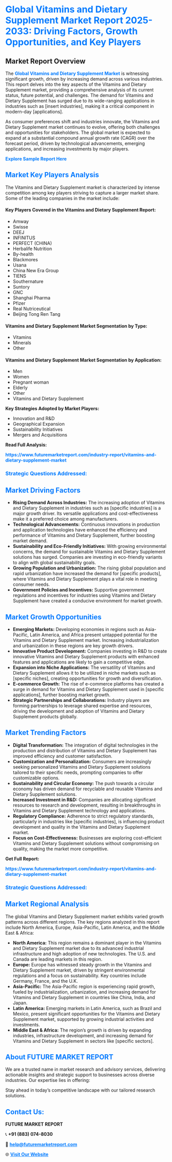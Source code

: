 <h1 style="color: #007BFF;">Global Vitamins and Dietary Supplement Market Report 2025-2033: Driving Factors, Growth Opportunities, and Key Players</h1>

<section id="overview">
<h2>Market Report Overview</h2>
<p>The <a href="https://www.futuremarketreport.com/industry-report/vitamins-and-dietary-supplement-market" style="color: #007BFF; text-decoration: none;"><strong>Global Vitamins and Dietary Supplement Market</strong></a> is witnessing significant growth, driven by increasing demand across various industries. This report delves into the key aspects of the Vitamins and Dietary Supplement market, providing a comprehensive analysis of its current status, future potential, and challenges. The demand for Vitamins and Dietary Supplement has surged due to its wide-ranging applications in industries such as [insert industries], making it a critical component in modern-day [applications].</p>
<p>As consumer preferences shift and industries innovate, the Vitamins and Dietary Supplement market continues to evolve, offering both challenges and opportunities for stakeholders. The global market is expected to expand at a substantial compound annual growth rate (CAGR) over the forecast period, driven by technological advancements, emerging applications, and increasing investments by major players.</p>
</section>

<section id="overview">
<p><a href="https://www.futuremarketreport.com/request-sample/reportId=125715" style="color: #007BFF; text-decoration: none;"><strong>Explore Sample Report Here</strong></a></p>
</section>

<section id="key-players">
<h2 style="color: #007BFF;">Market Key Players Analysis</h2>
<p>The Vitamins and Dietary Supplement market is characterized by intense competition among key players striving to capture a larger market share. Some of the leading companies in the market include:</p>
<h4>Key Players Covered in the Vitamins and Dietary Supplement Report:</h4>
<ul><li>Amway</li><li>Swisse</li><li>DEEJ</li><li>INFINITUS</li><li>PERFECT (CHINA)</li><li>Herbalife Nutrition</li><li>By-health</li><li>Blackmores</li><li>Usana</li><li>China New Era Group</li><li>TIENS</li><li>Southernature</li><li>Suntory</li><li>GNC</li><li>Shanghai Pharma</li><li>Pfizer</li><li>Real Nutriceutical</li><li>Beijing Tong Ren Tang</li></ul>
<h4>Vitamins and Dietary Supplement Market Segmentation by Type:</h4>
<ul><li>Vitamins</li><li>Minerals</li><li>Other</li></ul>

<h4>Vitamins and Dietary Supplement Market Segmentation by Application:</h4>
<ul><li>Men</li><li>Women</li><li>Pregnant woman</li><li>Elderly</li><li>Other</li><li>Vitamins and Dietary Supplement</li></ul>
<p><strong>Key Strategies Adopted by Market Players:</strong></p>
<ul>
<li>Innovation and R&D</li>
<li>Geographical Expansion</li>
<li>Sustainability Initiatives</li>
<li>Mergers and Acquisitions</li>
</ul>
</section>

<section>
<p><strong>Read Full Analysis: </strong></p><a href="https://www.futuremarketreport.com/industry-report/vitamins-and-dietary-supplement-market" style="color: #007BFF; text-decoration: none;"><strong>https://www.futuremarketreport.com/industry-report/vitamins-and-dietary-supplement-market</strong></a>
<h3 style="color: #007BFF;">Strategic Questions Addressed:</h3>
</section>

<section id="driving-factors">
<h2 style="color: #007BFF;">Market Driving Factors</h2>
<ul>
<li><strong>Rising Demand Across Industries:</strong> The increasing adoption of Vitamins and Dietary Supplement in industries such as [specific industries] is a major growth driver. Its versatile applications and cost-effectiveness make it a preferred choice among manufacturers.</li>
<li><strong>Technological Advancements:</strong> Continuous innovations in production and application technologies have enhanced the efficiency and performance of Vitamins and Dietary Supplement, further boosting market demand.</li>
<li><strong>Sustainability and Eco-Friendly Initiatives:</strong> With growing environmental concerns, the demand for sustainable Vitamins and Dietary Supplement solutions has surged. Companies are investing in eco-friendly variants to align with global sustainability goals.</li>
<li><strong>Growing Population and Urbanization:</strong> The rising global population and rapid urbanization have increased the demand for [specific products], where Vitamins and Dietary Supplement plays a vital role in meeting consumer needs.</li>
<li><strong>Government Policies and Incentives:</strong> Supportive government regulations and incentives for industries using Vitamins and Dietary Supplement have created a conducive environment for market growth.</li>
</ul>
</section>

<section id="growth-opportunities">
<h2 style="color: #007BFF;">Market Growth Opportunities</h2>
<ul>
<li><strong>Emerging Markets:</strong> Developing economies in regions such as Asia-Pacific, Latin America, and Africa present untapped potential for the Vitamins and Dietary Supplement market. Increasing industrialization and urbanization in these regions are key growth drivers.</li>
<li><strong>Innovative Product Development:</strong> Companies investing in R&D to create innovative Vitamins and Dietary Supplement products with enhanced features and applications are likely to gain a competitive edge.</li>
<li><strong>Expansion into Niche Applications:</strong> The versatility of Vitamins and Dietary Supplement allows it to be utilized in niche markets such as [specific niches], creating opportunities for growth and diversification.</li>
<li><strong>E-commerce Growth:</strong> The rise of e-commerce platforms has created a surge in demand for Vitamins and Dietary Supplement used in [specific applications], further boosting market growth.</li>
<li><strong>Strategic Partnerships and Collaborations:</strong> Industry players are forming partnerships to leverage shared expertise and resources, driving the development and adoption of Vitamins and Dietary Supplement products globally.</li>
</ul>
</section>

<section id="trending-factors">
<h2 style="color: #007BFF;">Market Trending Factors</h2>
<ul>
<li><strong>Digital Transformation:</strong> The integration of digital technologies in the production and distribution of Vitamins and Dietary Supplement has improved efficiency and customer satisfaction.</li>
<li><strong>Customization and Personalization:</strong> Consumers are increasingly seeking personalized Vitamins and Dietary Supplement solutions tailored to their specific needs, prompting companies to offer customizable options.</li>
<li><strong>Sustainability and Circular Economy:</strong> The push towards a circular economy has driven demand for recyclable and reusable Vitamins and Dietary Supplement solutions.</li>
<li><strong>Increased Investment in R&D:</strong> Companies are allocating significant resources to research and development, resulting in breakthroughs in Vitamins and Dietary Supplement technology and applications.</li>
<li><strong>Regulatory Compliance:</strong> Adherence to strict regulatory standards, particularly in industries like [specific industries], is influencing product development and quality in the Vitamins and Dietary Supplement market.</li>
<li><strong>Focus on Cost-Effectiveness:</strong> Businesses are exploring cost-efficient Vitamins and Dietary Supplement solutions without compromising on quality, making the market more competitive.</li>
</ul>
</section>

<section>
<p><strong>Get Full Report: </strong></p><a href="https://www.futuremarketreport.com/industry-report/vitamins-and-dietary-supplement-market" style="color: #007BFF; text-decoration: none;"><strong>https://www.futuremarketreport.com/industry-report/vitamins-and-dietary-supplement-market</strong></a>
<h3 style="color: #007BFF;">Strategic Questions Addressed:</h3>
</section>


<section id="regional-analysis">
<h2 style="color: #007BFF;">Market Regional Analysis</h2>
<p>The global Vitamins and Dietary Supplement market exhibits varied growth patterns across different regions. The key regions analyzed in this report include North America, Europe, Asia-Pacific, Latin America, and the Middle East & Africa:</p>
<ul>
<li><strong>North America:</strong> This region remains a dominant player in the Vitamins and Dietary Supplement market due to its advanced industrial infrastructure and high adoption of new technologies. The U.S. and Canada are leading markets in this region.</li>
<li><strong>Europe:</strong> Europe has witnessed steady growth in the Vitamins and Dietary Supplement market, driven by stringent environmental regulations and a focus on sustainability. Key countries include Germany, France, and the U.K.</li>
<li><strong>Asia-Pacific:</strong> The Asia-Pacific region is experiencing rapid growth, fueled by industrialization, urbanization, and increasing demand for Vitamins and Dietary Supplement in countries like China, India, and Japan.</li>
<li><strong>Latin America:</strong> Emerging markets in Latin America, such as Brazil and Mexico, present significant opportunities for the Vitamins and Dietary Supplement market, supported by growing industrial activities and investments.</li>
<li><strong>Middle East & Africa:</strong> The region’s growth is driven by expanding industries, infrastructure development, and increasing demand for Vitamins and Dietary Supplement in sectors like [specific sectors].</li>
</ul>
</section>

<footer>
<h2 style="color: #007BFF;">About FUTURE MARKET REPORT</h2>
<p>We are a trusted name in market research and advisory services, delivering actionable insights and strategic support to businesses across diverse industries. Our expertise lies in offering:</p>

<p>Stay ahead in today’s competitive landscape with our tailored research solutions.</p>

<h2 style="color: #007BFF;">Contact Us:</h2>
<p><strong>FUTURE MARKET REPORT</strong></p>
<p>📞 <strong>+91 (883) 074-8030</strong></p>
<p>📧 <strong><a href="mailto:help@futuremarketreport.com" style="color: #007BFF;">help@futuremarketreport.com</a></strong></p>
<p>🌐 <strong><a href="https://www.futuremarketreport.com/" style="color: #007BFF;">Visit Our Website</a></strong></p>
</footer>
